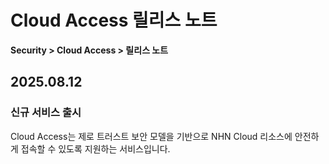 # Cloud Access 릴리스 노트

**Security > Cloud Access > 릴리스 노트**

## 2025.08.12

### 신규 서비스 출시

Cloud Access는 제로 트러스트 보안 모델을 기반으로 NHN Cloud 리소스에 안전하게 접속할 수 있도록 지원하는 서비스입니다.
